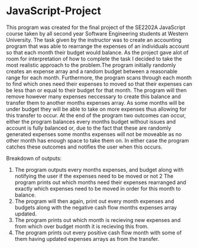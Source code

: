 # JavaScript-Project
This program was created for the final project of the SE2202A JavaScript course taken by all second year Software Engineering
students at Western University. The task given by the instructor was to create an accounting program that was able to rearrange 
the expenses of an individuals account so that each month their budget would balance. As the project gave alot of room for interpretation 
of how to complete the task I decided to take the most realistic approach to the problem.The program initially randomly creates 
an expense array and a random budget between a reasonable range for each month. Furthermore, the program scans through each 
month to find which ones need their expenses to moved so that their expenses can be less than or equal to their budget for 
that month. The program will then remove however many expenses neccessary to create this balance and transfer them to another
months expenses array. As some months will be under budget they will be able to take on more expenses thus allowing for this
transfer to occur. At the end of the program two outcomes can occur, either the program balances every months budget without
issues and account is fully balanced or, due to the fact that these are randomly generated expenses some months expenses will
not be moveable as no other month has enough space to take them on. In either case the program catches these outcomes and 
notifies the user when this occurs.

Breakdown of outputs:

1. The program outputs every months expenses, and budget along with notifying the user if the expenses need to be moved or not
2 The program prints out which months need their expenses rearranged and exactly which expenses need to be moved in order for
this month to balance.
3. The program will then again, print out every month expenses and budgets along with the negative cash flow months expenses
array updated.
4. The program prints out which month is recieving new expenses and from which over budget month it is recieving this from.
5. The program prints out every positive cash flow month with some of them having updated expenses arrays as from the transfer.
